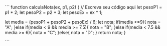 ˋˋˋ 
function calculaNota(ex, p1, p2) {
  // Escreva seu código aqui
  let pesoP1 = p1 * 2; 
  let pesoP2 = p2 * 3;
  let pesoEx = ex * 1;
  
  let media = (pesoP1 + pesoP2 + pesoEx) / 6;
  let nota;
  if(media >=9){
    nota = "A";
  }else if(media < 9 && media >= 7.5){
    nota =  "B";
  }else if(media < 7.5 && media >= 6){
    nota =  "C";
  }else{
    nota =  "D";
  }
  return nota;
}

ˋˋˋ